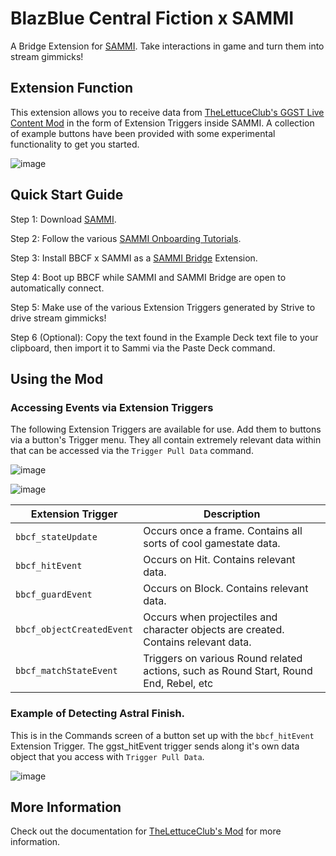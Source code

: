 # BlazBlue Central Fiction x SAMMI

A Bridge Extension for [SAMMI](https://sammi.solutions). Take interactions in game and turn them into stream gimmicks!

## Extension Function

This extension allows you to receive data from [TheLettuceClub's GGST Live Content Mod](https://github.com/TheLettuceClub/BBCF-Sammi) in the form of Extension Triggers inside SAMMI. A collection of example buttons have been provided with some experimental functionality to get you started.

![image](https://github.com/user-attachments/assets/9670abfa-6a63-4419-9f54-39642cf39011)

## Quick Start Guide

Step 1: Download [SAMMI](https://sammi.solutions).

Step 2: Follow the various [SAMMI Onboarding Tutorials](https://sammi.solutions/docs/getting-started/step-by-step).

Step 3: Install BBCF x SAMMI as a [SAMMI Bridge](https://sammi.solutions/docs/bridge) Extension.

Step 4: Boot up BBCF while SAMMI and SAMMI Bridge are open to automatically connect.

Step 5: Make use of the various Extension Triggers generated by Strive to drive stream gimmicks!

Step 6 (Optional): Copy the text found in the Example Deck text file to your clipboard, then import it to Sammi via the Paste Deck command. 

## Using the Mod

### Accessing Events via Extension Triggers

The following Extension Triggers are available for use. Add them to buttons via a button's Trigger menu. They all contain extremely relevant data within that can be accessed via the `Trigger Pull Data` command.

![image](https://github.com/user-attachments/assets/5fb3653e-e3a1-4cf3-bf19-fef4c63b8e81)

![image](https://github.com/user-attachments/assets/8b990172-a513-4a91-85a7-73fdf5f164d3)

| Extension Trigger | Description |
| --- | --- |
| `bbcf_stateUpdate`| Occurs once a frame. Contains all sorts of cool gamestate data. |
| `bbcf_hitEvent` | Occurs on Hit. Contains relevant data. |
| `bbcf_guardEvent` | Occurs on Block. Contains relevant data. |
| `bbcf_objectCreatedEvent` | Occurs when projectiles and character objects are created. Contains relevant data. |
| `bbcf_matchStateEvent` | Triggers on various Round related actions, such as Round Start, Round End, Rebel, etc |

### Example of Detecting Astral Finish.
This is in the Commands screen of a button set up with the `bbcf_hitEvent` Extension Trigger. The ggst_hitEvent trigger sends along it's own data object that you access with `Trigger Pull Data`.

![image](https://github.com/user-attachments/assets/8568e50e-a883-43f9-a5c4-8687a409ae06)

## More Information

Check out the documentation for [TheLettuceClub's Mod](https://github.com/TheLettuceClub/BBCF-Sammi) for more information.
